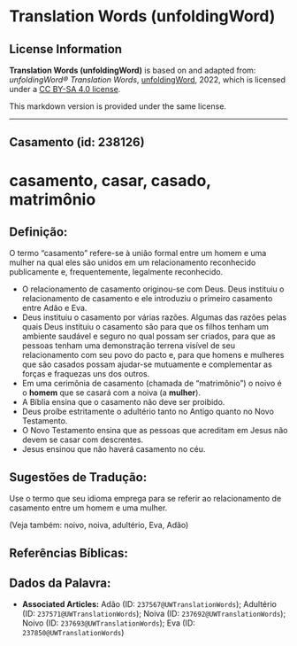 # Translation Words (unfoldingWord)

## License Information

**Translation Words (unfoldingWord)** is based on and adapted from: _unfoldingWord® Translation Words_, [unfoldingWord](https://unfoldingword.org/utw), 2022, which is licensed under a [CC BY-SA 4.0 license](https://creativecommons.org/licenses/by-sa/4.0/legalcode.en).

This markdown version is provided under the same license.



--------------------------------

## Casamento (id: 238126)

casamento, casar, casado, matrimônio
====================================

Definição:
----------

O termo “casamento” refere\-se à união formal entre um homem e uma mulher na qual eles são unidos em um relacionamento reconhecido publicamente e, frequentemente, legalmente reconhecido.

* O relacionamento de casamento originou\-se com Deus. Deus instituiu o relacionamento de casamento e ele introduziu o primeiro casamento entre Adão e Eva.
* Deus instituiu o casamento por várias razões. Algumas das razões pelas quais Deus instituiu o casamento são para que os filhos tenham um ambiente saudável e seguro no qual possam ser criados, para que as pessoas tenham uma demonstração terrena visível de seu relacionamento com seu povo do pacto e, para que homens e mulheres que são casados possam ajudar\-se mutuamente e complementar as forças e fraquezas uns dos outros.
* Em uma cerimônia de casamento (chamada de “matrimônio”) o noivo é o **homem** que se casará com a noiva (a **mulher**).
* A Bíblia ensina que o casamento não deve ser proibido.
* Deus proíbe estritamente o adultério tanto no Antigo quanto no Novo Testamento.
* O Novo Testamento ensina que as pessoas que acreditam em Jesus não devem se casar com descrentes.
* Jesus ensinou que não haverá casamento no céu.

Sugestões de Tradução:
----------------------

Use o termo que seu idioma emprega para se referir ao relacionamento de casamento entre um homem e uma mulher.

(Veja também: noivo, noiva, adultério, Eva, Adão)

Referências Bíblicas:
---------------------

Dados da Palavra:
-----------------

* **Associated Articles:** Adão (ID: `237567@UWTranslationWords`); Adultério (ID: `237571@UWTranslationWords`); Noiva (ID: `237692@UWTranslationWords`); Noivo (ID: `237693@UWTranslationWords`); Eva (ID: `237850@UWTranslationWords`)

